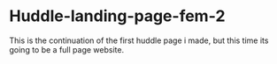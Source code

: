 # Huddle-landing-page-fem-2
This is the continuation of the first huddle page i made, but this time its going to be a full page website.
